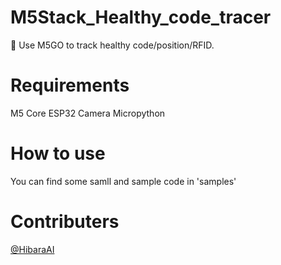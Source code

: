 # M5Stack_Healthy_code_tracer
:milky_way: Use M5GO to track healthy code/position/RFID.

# Requirements
M5 Core
ESP32 Camera
Micropython

# How to use
You can find some samll and sample code in 'samples'

# Contributers
[@HibaraAI](https://github.com/DaiyangLuan)
